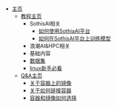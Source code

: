 * [主页](README.md)
  * [教程主页](./tutorial/tutorial.md)
    * SothisAI相关
      * [如何使用SothiaAI平台](./tutorial/SothisAI/UsePlatform.md)
      * [如何在SothisAI平台上训练模型](./tutorial/SothisAI/TrainModel.md)
    * 浪潮AI&HPC相关
    * 基础内容
    * [数据集](./tutorial/dataset/dataset.md)
    * [linux新手必看](./tutorial/linux/HowToUseLinux.md)
  * [Q&A主页](./Q&A/Q&A.md)
    * [关于容器上的镜像](./Q&A/SothisAIcontainer/docker.md)
    * [关于如何链接容器](./Q&A/SothisAIcontainer/ssh.md)
    * [容器和镜像如何选择](./Q&A/SothisAIcontainer/howToUseContainer.md)
